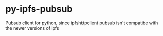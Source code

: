 # py-ipfs-pubsub
Pubsub client for python, since ipfshttpclient pubsub isn't compatibe with the newer versions of ipfs
